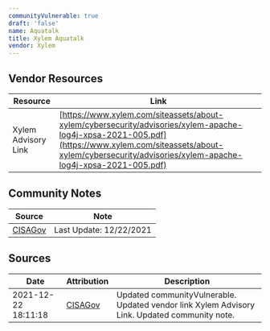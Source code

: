 ```yaml
---
communityVulnerable: true
draft: 'false'
name: Aquatalk
title: Xylem Aquatalk
vendor: Xylem
---
```


## Vendor Resources
| Resource | Link |
| --- | --- |
| Xylem Advisory Link | [https://www.xylem.com/siteassets/about-xylem/cybersecurity/advisories/xylem-apache-log4j-xpsa-2021-005.pdf](https://www.xylem.com/siteassets/about-xylem/cybersecurity/advisories/xylem-apache-log4j-xpsa-2021-005.pdf) |


## Community Notes
| Source | Note |
| --- | --- |
| [CISAGov](https://raw.githubusercontent.com/cisagov/log4j-affected-db/develop/README.md) | Last Update: 12/22/2021 |

## Sources
| Date | Attribution | Description |
| --- | --- | --- |
| 2021-12-22 18:11:18 | [CISAGov](https://raw.githubusercontent.com/cisagov/log4j-affected-db/develop/README.md) | Updated communityVulnerable. Updated vendor link Xylem Advisory Link. Updated community note.  |
